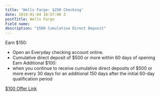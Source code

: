 ```yaml
---
title: 'Wells Fargo: $250 Checking'
date: 2019-01-04 18:57:00 Z
postTitle: Wells Fargo
Field name: 
description: "$500 Cumulative Direct Deposit"
---
```


Earn $150:
* Open an Everyday checking account online. 
* Cumulative direct deposit of $500 or more within 60 days of opening
Earn Additional $100:
* when you continue to receive cumulative direct deposits of $500 or more every 30 days for an additional 150 days after the initial 60-day qualification period

[$100 Offer Link](https://www.wellsfargo.com/jump/checking/fall-prospect-iboffer/)